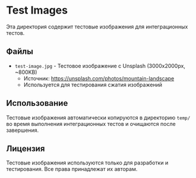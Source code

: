 # Test Images

Эта директория содержит тестовые изображения для интеграционных тестов.

## Файлы

- `test-image.jpg` - Тестовое изображение с Unsplash (3000x2000px, ~800KB)
  - Источник: https://unsplash.com/photos/mountain-landscape
  - Используется для тестирования сжатия изображений

## Использование

Тестовые изображения автоматически копируются в директорию `temp/` во время выполнения интеграционных тестов и очищаются после завершения.

## Лицензия

Тестовые изображения используются только для разработки и тестирования. Все права принадлежат их авторам.
